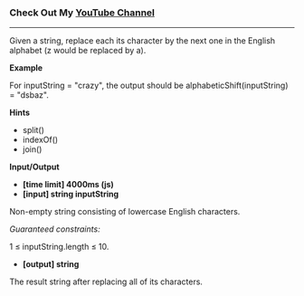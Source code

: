### Check Out My [YouTube Channel](https://www.YouTube.com/CodingTutorials360)

---
Given a string, replace each its character by the next one in the English alphabet (z would be replaced by a).

**Example**

For inputString = "crazy", the output should be
alphabeticShift(inputString) = "dsbaz".

**Hints**

-   split()
-   indexOf()
-   join()

**Input/Output**

- **[time limit] 4000ms (js)**
- **[input] string inputString**

Non-empty string consisting of lowercase English characters.

*Guaranteed constraints:*

1 ≤ inputString.length ≤ 10.

- **[output] string**

The result string after replacing all of its characters.